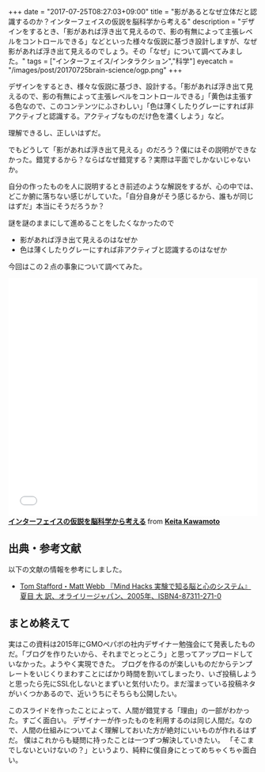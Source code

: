 +++
date = "2017-07-25T08:27:03+09:00"
title = "影があるとなぜ立体だと認識するのか？インターフェイスの仮説を脳科学から考える"
description = "デザインをするとき、「影があれば浮き出て見えるので、影の有無によって主張レベルをコントロールできる」などといった様々な仮説に基づき設計しますが、なぜ影があれば浮き出て見えるのでしょう。その「なぜ」について調べてみました。"
tags = ["インターフェイス/インタラクション","科学"]
eyecatch = "/images/post/20170725brain-science/ogp.png"
+++

デザインをするとき、様々な仮説に基づき、設計する。「影があれば浮き出て見えるので、影の有無によって主張レベルをコントロールできる」「黄色は主張する色なので、このコンテンツにふさわしい」「色は薄くしたりグレーにすれば非アクティブと認識する。アクティブなものだけ色を濃くしよう」など。

理解できるし、正しいはずだ。

でもどうして「影があれば浮き出て見える」のだろう？僕にはその説明ができなかった。錯覚するから？ならばなぜ錯覚する？実際は平面でしかないじゃないか。

自分の作ったものを人に説明するとき前述のような解説をするが、心の中では、どこか腑に落ちない感じがしていた。「自分自身がそう感じるから、誰もが同じはずだ」本当にそうだろうか？

謎を謎のままにして進めることをしたくなかったので

- 影があれば浮き出て見えるのはなぜか
- 色は薄くしたりグレーにすれば非アクティブと認識するのはなぜか

今回はこの２点の事象について調べてみた。

<iframe class="default" src="//www.slideshare.net/slideshow/embed_code/key/Fnj5btpUw75koy" width="595" height="481" frameborder="0" marginwidth="0" marginheight="0" scrolling="no" style="max-width: 100%;" allowfullscreen> </iframe> <div style="margin-bottom:5px"> <strong> <a href="//www.slideshare.net/keitakawamoto/ss-78220226" title="インターフェイスの仮説を脳科学から考える" target="_blank">インターフェイスの仮説を脳科学から考える</a> </strong> from <strong><a target="_blank" href="https://www.slideshare.net/keitakawamoto">Keita Kawamoto</a></strong> </div>

## 出典・参考文献

以下の文献の情報を参考にしました。

- [Tom Stafford・Matt Webb 『Mind Hacks 実験で知る脳と心のシステム』 夏目 大 訳、オライリージャパン、2005年、ISBN4-87311-271-0](https://www.amazon.co.jp/Mind-Hacks-―実験で知る脳と心のシステム-Tom-Stafford/dp/4873112710)

## まとめ終えて

実はこの資料は2015年にGMOペパボの社内デザイナー勉強会にて発表したものだ。「ブログを作りたいから、それまでとっとこう」と思ってアップロードしていなかった。ようやく実現できた。
ブログを作るのが楽しいものだからテンプレートをいじくりまわすことにばかり時間を割いてしまったり、いざ投稿しようと思ったら先にSSL化しないとまずいと気付いたり。まだ溜まっている投稿ネタがいくつかあるので、近いうちにそちらも公開したい。

このスライドを作ったことによって、人間が錯覚する「理由」の一部がわかった。すごく面白い。
デザイナーが作ったものを利用するのは同じ人間だ。なので、人間の仕組みについてよく理解しておいた方が絶対にいいものが作れるはずだ。
僕はこれからも疑問に持ったことは一つずつ解決していきたい。
「そこまでしないといけないの？」というより、純粋に僕自身にとってめちゃくちゃ面白い。
